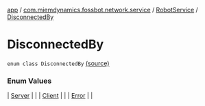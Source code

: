 [app](../../../index.md) / [com.miemdynamics.fossbot.network.service](../../index.md) / [RobotService](../index.md) / [DisconnectedBy](./index.md)

# DisconnectedBy

`enum class DisconnectedBy` [(source)](https://github.com/binyot/fossbot/tree/master/app/src/main/java/com/miemdynamics/fossbot/network/service/RobotService.kt#L56)

### Enum Values

| [Server](-server.md) |  |
| [Client](-client.md) |  |
| [Error](-error.md) |  |

